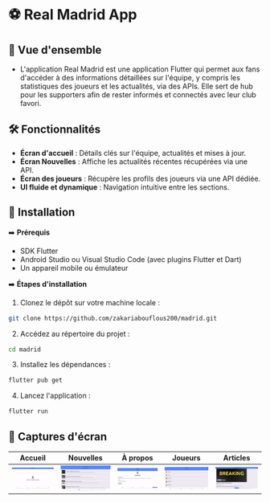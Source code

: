 # ⚽ Real Madrid App

## 🌟 Vue d'ensemble

- L'application Real Madrid est une application Flutter qui permet aux fans d'accéder à des informations détaillées sur l'équipe, y compris les statistiques des joueurs et les actualités, via des APIs. Elle sert de hub pour les supporters afin de rester informés et connectés avec leur club favori.

## 🛠️ Fonctionnalités

- **Écran d'accueil** : Détails clés sur l'équipe, actualités et mises à jour.
- **Écran Nouvelles** : Affiche les actualités récentes récupérées via une API.
- **Écran des joueurs** : Récupère les profils des joueurs via une API dédiée.
- **UI fluide et dynamique** : Navigation intuitive entre les sections.
  
## 🚀 Installation

➡️ **Prérequis**

- SDK Flutter
- Android Studio ou Visual Studio Code (avec plugins Flutter et Dart)
- Un appareil mobile ou émulateur




➡️ **Étapes d'installation**

1. Clonez le dépôt sur votre machine locale :

```bash
git clone https://github.com/zakariabouflous200/madrid.git
```

2. Accédez au répertoire du projet : 
```bash
cd madrid
```
3. Installez les dépendances :
```bash
flutter pub get
```
4. Lancez l'application :
```bash
flutter run
```
## 📸 Captures d'écran

| Accueil                            | Nouvelles                          | À propos                           | Joueurs                            | Articles                           |
|------------------------------------|------------------------------------|------------------------------------|------------------------------------|------------------------------------|
| ![Accueil](https://github.com/zakariabouflous200/madrid/blob/main/home)       | ![Nouvelles](https://github.com/zakariabouflous200/madrid/blob/main/news)     | ![À propos](https://github.com/zakariabouflous200/madrid/blob/main/about)     | ![Joueurs](https://github.com/zakariabouflous200/madrid/blob/main/players)    | ![Articles](https://github.com/zakariabouflous200/madrid/blob/main/articles)  |

